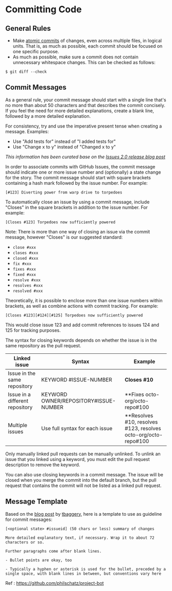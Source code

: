 # Committing Code

## General Rules

* Make [atomic commits](http://en.wikipedia.org/wiki/Atomic_commit) of changes, even across multiple files, in logical units. That is, as much as possible, each commit should be focused on one specific purpose.
* As much as possible, make sure a commit does not contain unnecessary whitespace changes. This can be checked as follows:

```
$ git diff --check
```

## Commit Messages

As a general rule, your commit message should start with a single line that's no more than about 50 characters and that describes the commit concisely. If you feel the need for more detailed explanations, create a blank line, followed by a more detailed explanation.

For consistency, try and use the imperative present tense when creating a message. Examples:

* Use "Add tests for" instead of "I added tests for"
* Use "Change x to y" instead of "Changed x to y"

*This information has been curated base on the [Issues 2.0 release blog post](https://github.com/blog/831-issues-2-0-the-next-generation)*

In order to associate commits with GitHub Issues, the commit message should indicate one or more issue number and (optionally) a state change for the story. The commit message should start with square brackets containing a hash mark followed by the issue number. For example:

    [#123] Diverting power from warp drive to torpedoes

To automatically close an issue by using a commit message, include "Closes" in the square brackets in addition to the issue number. For example:

    [Closes #123] Torpedoes now sufficiently powered

Note: There is more than one way of closing an issue via the commit message, however "Closes" is our suggested standard:

* `close #xxx`
* `closes #xxx`
* `closed #xxx`
* `fix #xxx`
* `fixes #xxx`
* `fixed #xxx`
* `resolve #xxx`
* `resolves #xxx`
* `resolved #xxx`

Theoretically, it is possible to enclose more than one issue numbers within brackets, as well as combine actions with commit tracking. For example:

    [Closes #123][#124][#125] Torpedoes now sufficiently powered

This would close issue 123 and add commit references to issues 124 and 125 for tracking purposes.

The syntax for closing keywords depends on whether the issue is in the same repository as the pull request.

| Linked issue                    | Syntax                                | Example                                  |
|---------------------------------|---------------------------------------|------------------------------------------|
| Issue in the same repository    | KEYWORD #ISSUE-NUMBER                 | **Closes #10**                           |
| Issue in a different repository | KEYWORD OWNER/REPOSITORY#ISSUE-NUMBER | **Fixes octo-org/octo-repo#100           |
| Multiple issues                 | Use full syntax for each issue        | **Resolves #10, resolves #123, resolves octo-org/octo-repo#100 |


Only manually linked pull requests can be manually unlinked. To unlink an issue that you linked using a keyword, you must edit the pull request description to remove the keyword.

You can also use closing keywords in a commit message. The issue will be closed when you merge the commit into the default branch, but the pull request that contains the commit will not be listed as a linked pull request.

## Message Template

Based on the [blog post](http://tbaggery.com/2008/04/19/a-note-about-git-commit-messages.html) by [tbaggery](http://tbaggery.com/), here is a template to use as guideline for commit messages:

    [<optional state> #issueid] (50 chars or less) summary of changes

    More detailed explanatory text, if necessary. Wrap it to about 72
    characters or so. 

    Further paragraphs come after blank lines.

    - Bullet points are okay, too

    - Typically a hyphen or asterisk is used for the bullet, preceded by a
    single space, with blank lines in between, but conventions vary here

Ref : https://github.com/philschatz/project-bot
